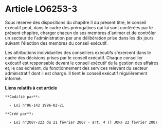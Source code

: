 # Article LO6253-3

Sous réserve des dispositions du chapitre II du présent titre, le conseil exécutif peut, dans le cadre des prérogatives qui
lui sont conférées par le présent chapitre, charger chacun de ses membres d'animer et de contrôler un secteur de
l'administration par une délibération prise dans les dix jours suivant l'élection des membres du conseil exécutif.

Les attributions individuelles des conseillers exécutifs s'exercent dans le cadre des décisions prises par le conseil
exécutif. Chaque conseiller exécutif est responsable devant le conseil exécutif de la gestion des affaires et, le cas
échéant, du fonctionnement des services relevant du secteur administratif dont il est chargé. Il tient le conseil exécutif
régulièrement informé.

**Liens relatifs à cet article**

	**Codifié par**:

	  - Loi n°96-142 1996-02-21

	**Créé par**:

	  - Loi n°2007-223 du 21 février 2007 - art. 4 () JORF 22 février 2007
